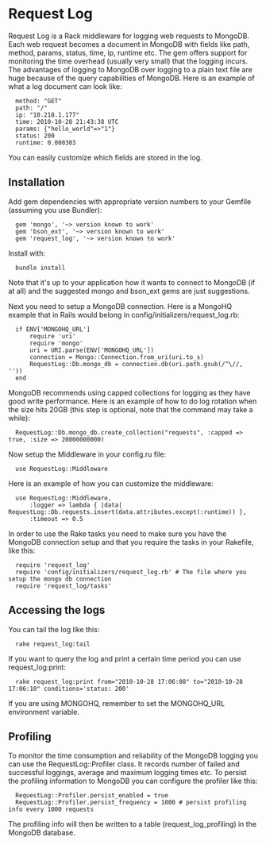 # Request Log

Request Log is a Rack middleware for logging web requests to MongoDB. Each web request becomes a document in MongoDB
with fields like path, method, params, status, time, ip, runtime etc.
The gem offers support for monitoring the time overhead (usually very small) that the logging incurs.
The advantages of logging to MongoDB over logging to a plain text file are huge because of the query
capabilities of MongoDB. Here is an example of what a log document can look like:

```
  method: "GET"
  path: "/"
  ip: "10.218.1.177"
  time: 2010-10-28 21:43:38 UTC
  params: {"hello_world"=>"1"}
  status: 200
  runtime: 0.000303
```

You can easily customize which fields are stored in the log.

## Installation

Add gem dependencies with appropriate version numbers to your Gemfile (assuming you use Bundler):

```
  gem 'mongo', '~> version known to work'
  gem 'bson_ext', '~> version known to work'
  gem 'request_log', '~> version known to work'
```

Install with:

```
  bundle install
```

Note that it's up to your application how it wants to connect to MongoDB (if at all) and the suggested
mongo and bson_ext gems are just suggestions.

Next you need to setup a MongoDB connection. Here is a MongoHQ example that in Rails would belong in config/initializers/request_log.rb:

```
  if ENV['MONGOHQ_URL']
	  require 'uri'
	  require 'mongo'      
	  uri = URI.parse(ENV['MONGOHQ_URL'])
	  connection = Mongo::Connection.from_uri(uri.to_s)
	  RequestLog::Db.mongo_db = connection.db(uri.path.gsub(/^\//, ''))
  end
```

MongoDB recommends using capped collections for logging as they have good write performance. Here is an example of how to do log rotation when the size hits 20GB (this step is optional, note that the command may take a while):

```
  RequestLog::Db.mongo_db.create_collection("requests", :capped => true, :size => 20000000000)
```

Now setup the Middleware in your config.ru file:

```
  use RequestLog::Middleware
```

Here is an example of how you can customize the middleware:

```
  use RequestLog::Middleware,
	  :logger => lambda { |data| RequestLog::Db.requests.insert(data.attributes.except(:runtime)) },
	  :timeout => 0.5
```

In order to use the Rake tasks you need to make sure you have the MongoDB connection setup and that you
require the tasks in your Rakefile, like this:

```
  require 'request_log'
  require 'config/initializers/request_log.rb' # The file where you setup the mongo db connection
  require 'request_log/tasks'
```

## Accessing the logs

You can tail the log like this:

```
  rake request_log:tail
```

If you want to query the log and print a certain time period you can use request_log:print:

```
  rake request_log:print from="2010-10-28 17:06:08" to="2010-10-28 17:06:10" conditions='status: 200'
```

If you are using MONGOHQ, remember to set the MONGOHQ_URL environment variable.

## Profiling

To monitor the time consumption and reliability of the MongoDB logging you can use the RequestLog::Profiler class.
It records number of failed and successful loggings, average and maximum logging times etc. To persist the profiling
information to MongoDB you can configure the profiler like this:

```
  RequestLog::Profiler.persist_enabled = true
  RequestLog::Profiler.persist_frequency = 1000 # persist profiling info every 1000 requests
```

The profiling info will then be written to a table (request_log_profiling) in the MongoDB database.
